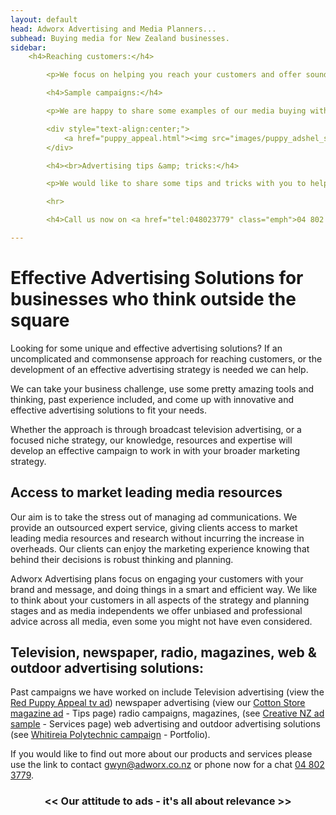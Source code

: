 ```yaml
---
layout: default
head: Adworx Advertising and Media Planners...
subhead: Buying media for New Zealand businesses.
sidebar:
    <h4>Reaching customers:</h4>

        <p>We focus on helping you reach your customers and offer sound advertising solutions to suit all needs and budgets. Refer to our <a href="services.html">Services &amp; Solutions</a> page for more details.</p>

        <h4>Sample campaigns:</h4>

        <p>We are happy to share some examples of our media buying with you.&nbsp; Click on the Puppy adshel pic below to view the TV ad for this campaign.&nbsp; Refer to our <a href="portfolio.html">Portfolio</a> page for more samples.<br></p>

        <div style="text-align:center;">
            <a href="puppy_appeal.html"><img src="images/puppy_adshel_sml.jpg"></a>
        </div>

        <h4><br>Advertising tips &amp; tricks:</h4>

        <p>We would like to share some tips and tricks with you to help you get started with your advertising and media planning.&nbsp; Refer to our <a href="tips.html">Tips &amp; Tricks</a> page for more details.<br></p>

        <hr>

        <h4>Call us now on <a href="tel:048023779" class="emph">04 802 3779</a> to discuss your advertising and media planning</h4>

---
```


# Effective Advertising Solutions for businesses who think outside the square

Looking for some unique and effective advertising solutions? If an uncomplicated and commonsense approach for reaching customers, or the development of an effective advertising strategy is needed we can help.

We can take your business challenge, use some pretty amazing tools and thinking, past experience included, and come up with innovative and effective advertising solutions to fit your needs.

Whether the approach is through broadcast television advertising, or a focused niche strategy, our knowledge, resources and expertise will develop an effective campaign to work in with your broader marketing strategy.

## Access to market leading media resources

Our aim is to take the stress out of managing ad communications. We provide an outsourced expert service, giving clients access to market leading media resources and research without incurring the increase in overheads. Our clients can enjoy the marketing experience knowing that behind their decisions is robust thinking and planning.

Adworx Advertising plans focus on engaging your customers with your brand and message, and doing things in a smart and efficient way. We like to think about your customers in all aspects of the strategy and planning stages and as media independents we offer unbiased and professional advice across all media, even some you might not have even considered.

## Television, newspaper, radio, magazines, web &amp; outdoor advertising solutions:

Past campaigns we have worked on include Television advertising (view the [Red Puppy Appeal tv ad](puppy_appeal.html)) newspaper advertising (view our [Cotton Store magazine ad](tips.html) - Tips page) radio campaigns, magazines, (see [Creative NZ ad sample](services.html) - Services page) web advertising and outdoor advertising solutions (see [Whitireia Polytechnic campaign](portfolio.html) - Portfolio).

If you would like to find out more about our products and services please use the link to contact [gwyn@adworx.co.nz](mailto:gwyn@adworx.co.nz) or phone now for a chat <a href="tel:04 802 3779">04 802 3779</a>.

<h3 style="text-align: center">&lt;&lt; Our attitude to ads - it's all about relevance &gt;&gt;</h3>



